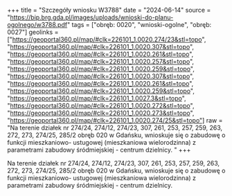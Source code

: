 +++
title = "Szczegóły wniosku W3788"
date = "2024-06-14"
source = "https://bip.brg.gda.pl/images/uploads/wnioski-do-planu-ogolnego/w3788.pdf"
tags = ["obręb: 0020", "wnioski-ogolne", "obręb: 0027"]
geolinks = ["https://geoportal360.pl/map/#clk=226101_1.0020.274/23&stl=topo", "https://geoportal360.pl/map/#clk=226101_1.0020.307&stl=topo", "https://geoportal360.pl/map/#clk=226101_1.0020.261&stl=topo", "https://geoportal360.pl/map/#clk=226101_1.0020.257&stl=topo", "https://geoportal360.pl/map/#clk=226101_1.0020.259&stl=topo", "https://geoportal360.pl/map/#clk=226101_1.0020.307&stl=topo", "https://geoportal360.pl/map/#clk=226101_1.0020.261&stl=topo", "https://geoportal360.pl/map/#clk=226101_1.0020.259&stl=topo", "https://geoportal360.pl/map/#clk=226101_1.0027.3&stl=topo", "https://geoportal360.pl/map/#clk=226101_1.0020.272&stl=topo", "https://geoportal360.pl/map/#clk=226101_1.0020.273&stl=topo", "https://geoportal360.pl/map/#clk=226101_1.0020.274/25&stl=topo"]
raw = "Na terenie działek nr 274/24, 274/12, 274/23, 307, 261, 253, 257, 259, 263, 272,  273, 274/25, 285/2 obręb 020 w Gdańsku, wnioskuje się o zabudowę o funkcji mieszkaniowo-  ustugowej (mieszkaniowa wielorodzinna) z parametrami zabudowy śródmiejskiej - centrum dzielnicy. "
+++

Na terenie działek nr 274/24, 274/12, 274/23, 307, 261, 253, 257, 259, 263, 272,
 273, 274/25, 285/2 obręb 020 w Gdańsku, wnioskuje się o zabudowę o funkcji mieszkaniowo-
 ustugowej (mieszkaniowa wielorodzinna) z parametrami zabudowy śródmiejskiej - centrum
dzielnicy.



